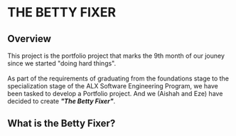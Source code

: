 <h1> THE BETTY FIXER </h1>

<h2> Overview </h2>
This project is the portfolio project that marks the 9th month of our jouney since we started "doing hard things".
<br>
<br>
As part of the requirements of graduating from the foundations stage to the specialization stage of the ALX Software Engineering Program, we have been tasked to develop a Portfolio project. And we (Aishah and Eze) have decided to create <b><i>"The Betty Fixer"</b></i>.

<h2> What is the Betty Fixer? </h2>